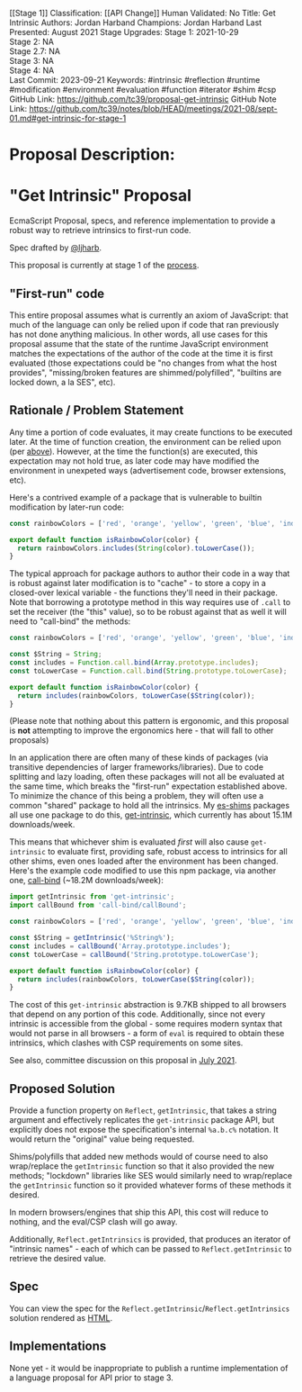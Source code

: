 [[Stage 1]]
Classification: [[API Change]]
Human Validated: No
Title: Get Intrinsic
Authors: Jordan Harband
Champions: Jordan Harband
Last Presented: August 2021
Stage Upgrades: 
Stage 1: 2021-10-29  
Stage 2: NA  
Stage 2.7: NA  
Stage 3: NA  
Stage 4: NA  
Last Commit: 2023-09-21
Keywords: #intrinsic #reflection #runtime #modification #environment #evaluation #function #iterator #shim #csp
GitHub Link: https://github.com/tc39/proposal-get-intrinsic
GitHub Note Link: https://github.com/tc39/notes/blob/HEAD/meetings/2021-08/sept-01.md#get-intrinsic-for-stage-1

# Proposal Description:
# "Get Intrinsic" Proposal

EcmaScript Proposal, specs, and reference implementation to provide a robust way to retrieve intrinsics to first-run code.

Spec drafted by [@ljharb](https://github.com/ljharb).

This proposal is currently at stage 1 of the [process](https://tc39.github.io/process-document/).

## "First-run" code

This entire proposal assumes what is currently an axiom of JavaScript: that much of the language can only be relied upon if code that ran previously has not done anything malicious. In other words, all use cases for this proposal assume that the state of the runtime JavaScript environment matches the expectations of the author of the code at the time it is first evaluated (those expectations could be "no changes from what the host provides", "missing/broken features are shimmed/polyfilled", "builtins are locked down, a la SES", etc).

## Rationale / Problem Statement

Any time a portion of code evaluates, it may create functions to be executed later. At the time of function creation, the environment can be relied upon (per [above](#first-run-code)). However, at the time the function(s) are executed, this expectation may not hold true, as later code may have modified the environment in unexpeted ways (advertisement code, browser extensions, etc).

Here's a contrived example of a package that is vulnerable to builtin modification by later-run code:
```jsx
const rainbowColors = ['red', 'orange', 'yellow', 'green', 'blue', 'indigo', 'violet'];

export default function isRainbowColor(color) {
  return rainbowColors.includes(String(color).toLowerCase());
}
```

The typical approach for package authors to author their code in a way that is robust against later modification is to "cache" - to store a copy in a closed-over lexical variable - the functions they'll need in their package. Note that borrowing a prototype method in this way requires use of `.call` to set the receiver (the "this" value), so to be robust against that as well it will need to "call-bind" the methods:
```jsx
const rainbowColors = ['red', 'orange', 'yellow', 'green', 'blue', 'indigo', 'violet'];

const $String = String;
const includes = Function.call.bind(Array.prototype.includes);
const toLowerCase = Function.call.bind(String.prototype.toLowerCase);

export default function isRainbowColor(color) {
  return includes(rainbowColors, toLowerCase($String(color));
}
```

(Please note that nothing about this pattern is ergonomic, and this proposal is **not** attempting to improve the ergonomics here - that will fall to other proposals)

In an application there are often many of these kinds of packages (via transitive dependencies of larger frameworks/libraries). Due to code splitting and lazy loading, often these packages will not all be evaluated at the same time, which breaks the "first-run" expectation established above. To minimize the chance of this being a problem, they will often use a common "shared" package to hold all the intrinsics. My [es-shims](https://npmjs.com/~es-shims) packages all use one package to do this, [get-intrinsic](https://npmjs.com/get-intrinsic), which currently has about 15.1M downloads/week.

This means that whichever shim is evaluated *first* will also cause `get-intrinsic` to evaluate first, providing safe, robust access to intrinsics for all other shims, even ones loaded after the environment has been changed. Here's the example code modified to use this npm package, via another one, [call-bind](https://npmjs.com/call-bind) (~18.2M downloads/week):
```jsx
import getIntrinsic from 'get-intrinsic';
import callBound from 'call-bind/callBound';

const rainbowColors = ['red', 'orange', 'yellow', 'green', 'blue', 'indigo', 'violet'];

const $String = getIntrinsic('%String%');
const includes = callBound('Array.prototype.includes');
const toLowerCase = callBound('String.prototype.toLowerCase');

export default function isRainbowColor(color) {
  return includes(rainbowColors, toLowerCase($String(color));
}
```

The cost of this `get-intrinsic` abstraction is 9.7KB shipped to all browsers that depend on any portion of this code. Additionally, since not every intrinsic is accessible from the global - some requires modern syntax that would not parse in all browsers - a form of `eval` is required to obtain these intrinsics, which clashes with CSP requirements on some sites.

See also, committee discussion on this proposal in [July 2021](https://github.com/tc39/notes/blob/596ea8e5b199af3bfe578f605066c5b7bd6dd943/meetings/2021-07/july-15.md#getoriginals-for-stage-1).

## Proposed Solution

Provide a function property on `Reflect`, `getIntrinsic`, that takes a string argument and effectively replicates the `get-intrinsic` package API, but explicitly does not expose the specification's internal `%a.b.c%` notation. It would return the "original" value being requested.

Shims/polyfills that added new methods would of course need to also wrap/replace the `getIntrinsic` function so that it also provided the new methods; "lockdown" libraries like SES would similarly need to wrap/replace the `getIntrinsic` function so it provided whatever forms of these methods it desired.

In modern browsers/engines that ship this API, this cost will reduce to nothing, and the eval/CSP clash will go away.

Additionally, `Reflect.getIntrinsics` is provided, that produces an iterator of "intrinsic names" - each of which can be passed to `Reflect.getIntrinsic` to retrieve the desired value.

## Spec

You can view the spec for the `Reflect.getIntrinsic`/`Reflect.getIntrinsics` solution rendered as [HTML](https://tc39.github.io/proposal-get-intrinsic/).

## Implementations

None yet - it would be inappropriate to publish a runtime implementation of a language proposal for API prior to stage 3.
